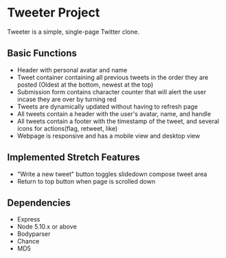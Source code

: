 # Tweeter Project

Tweeter is a simple, single-page Twitter clone.

## Basic Functions

- Header with personal avatar and name
- Tweet container containing all previous tweets in the order they are posted (Oldest at the bottom, newest at the top)
- Submission form contains character counter that will alert the user incase they are over by turning red
- Tweets are dynamically updated without having to refresh page
- All tweets contain a header with the user's avatar, name, and handle
- All tweets contain a footer with the timestamp of the tweet, and several icons for actions(flag, retweet, like)
- Webpage is responsive and has a mobile view and desktop view

## Implemented Stretch Features
- "Write a new tweet" button toggles slidedown compose tweet area
- Return to top button when page is scrolled down

## Dependencies

- Express
- Node 5.10.x or above
- Bodyparser
- Chance
- MD5
